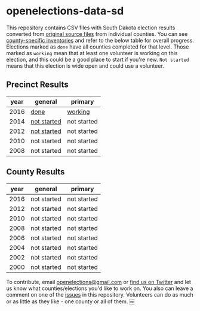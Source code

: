 openelections-data-sd
=====================

This repository contains CSV files with South Dakota election results converted from [original source files](https://github.com/openelections/openelections-sources-sd) from individual counties. You can see [county-specific inventories](https://github.com/openelections/openelections-data-sd/blob/master/county_matrix.csv) and refer to the below table for overall progress. Elections marked as `done` have all counties completed for that level. Those marked as `working` mean that at least one volunteer is working on this election, and this could be a good place to start if you're new. `Not started` means that this election is wide open and could use a volunteer.

## Precinct Results

| year  | general  | primary  |
|---|---|---|
| 2016  | [done](https://github.com/openelections/openelections-data-sd/blob/master/2016/20161108__sd__general__precinct.csv)  |  [working](https://github.com/openelections/openelections-data-sd/issues/3) |
| 2014 |  [not started](https://github.com/openelections/openelections-data-sd/issues/7) | not started |
| 2012 | [not started](https://github.com/openelections/openelections-data-sd/issues/8) | not started |
| 2010 | not started | not started |
| 2008 | not started | not started |


## County Results

| year  | general  | primary  |
|---|---|---|
| 2016 |  not started | not started |
| 2012 | not started | not started |
| 2010 | not started | not started |
| 2008 | not started | not started |
| 2006 |  not started | not started |
| 2004 | not started | not started |
| 2002 | not started | not started |
| 2000 | not started | not started |


To contribute, email openelections@gmail.com or [find us on Twitter](https://twitter.com/openelex) and let us know what counties/elections you'd like to work on. You also can leave a comment on one of the [issues](https://github.com/openelections/openelections-data-sd/issues) in this repository. Volunteers can do as much or as little as they like - one county or all of them.
￼
